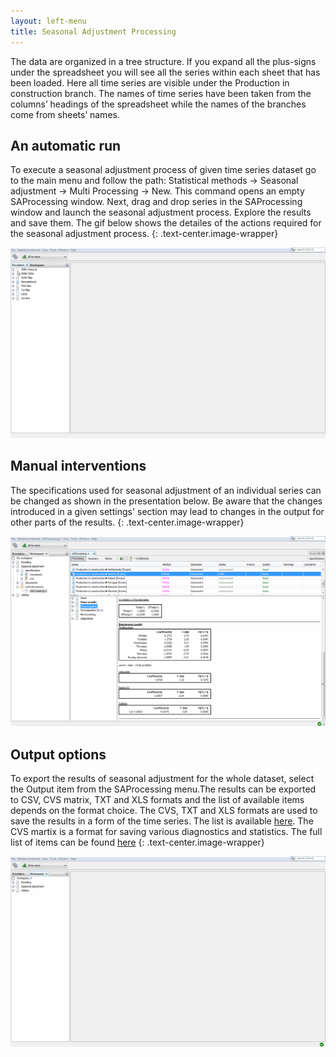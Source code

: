 ```yaml
---
layout: left-menu
title: Seasonal Adjustment Processing
---
```


The data are organized in a tree structure. If you expand all the plus-signs under the spreadsheet you will see all the series within each sheet that has been loaded. Here all time series are visible under the Production in construction branch. The names of time series have been taken from the columns’ headings of the spreadsheet while the names of the branches come from sheets’ names.

## An automatic run
To execute a seasonal adjustment process of given time series dataset go to the main menu and follow the path: Statistical methods → Seasonal adjustment → Multi Processing → New. This command opens an empty SAProcessing window. Next, drag and drop series in the SAProcessing window and launch the seasonal adjustment process. Explore the results and save them. The gif below shows the detailes of the actions required for the seasonal adjustment process.
{: .text-center.image-wrapper}

![Alt Text](/assets/img/quick-start/FirstSAprocess.gif)

## Manual interventions
The specifications used for seasonal adjustment of an individual series can be changed as shown in the presentation below. Be aware that the changes introduced in a given settings' section may lead to changes in the output for other parts of the results.
{: .text-center.image-wrapper}

![Alt Text](/assets/img/quick-start/First-SA-process-specifcation.gif)

## Output options
To export the results of seasonal adjustment for the whole dataset, select the Output item from the SAProcessing menu.The results can be exported to CSV, CVS matrix, TXT and XLS formats and the list of available items depends on the format choice. The CVS, TXT and XLS formats are used to save the results in a form of the time series. The list is available [here](https://github.com/Immurb/TestWiki/wiki/The-output-items-for-the-CSV,-TXT-and-XLS-formats). The CVS martix is a format for saving various diagnostics and statistics. The full list of items can be found [here](https://github.com/Immurb/TestWiki/wiki/The-output-items-for-the-CVS-matrix-format)
{: .text-center.image-wrapper}

![Alt Text](/assets/img/quick-start/FirstSAprocess-results.gif)
